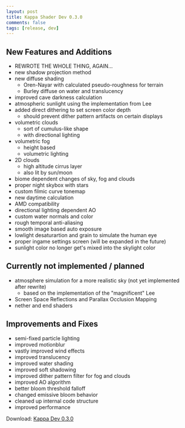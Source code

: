 ```yaml
---
layout: post
title: Kappa Shader Dev 0.3.0
comments: false
tags: [release, dev]
---
```


<h2>New Features and Additions</h2>

* REWROTE THE WHOLE THING, AGAIN...
* new shadow projection method
* new diffuse shading
  * Oren-Nayar with calculated pseudo-roughness for terrain
  * Burley diffuse on water and translucency
* improved cave darkness calculation
* atmospheric sunlight using the implementation from Lee
* added direct dithering to set screen color depth
  * should prevent dither pattern artifacts on certain displays
* volumetric clouds
  * sort of cumulus-like shape
  * with directional lighting
* volumetric fog
  * height based
  * volumetric lighting
* 2D clouds
  * high altitude cirrus layer
  * also lit by sun/moon
* biome dependent changes of sky, fog and clouds
* proper night skybox with stars
* custom filmic curve tonemap
* new daytime calculation
* AMD compatibility
* directional lighting dependent AO
* custom water normals and color
* rough temporal anti-aliasing
* smooth image based auto exposure
* lowlight desaturartion and grain to simulate the human eye
* proper ingame settings screen (will be expanded in the future)
* sunlight color no longer get's mixed into the skylight color

<h2>Currently not implemented / planned</h2>

* atmosphere simulation for a more realistic sky (not yet implemented after rewrite)
  * based on the implementation of the "magnificent" Lee
* Screen Space Reflections and Parallax Occlusion Mapping
* nether and end shaders

<h2>Improvements and Fixes</h2>

* semi-fixed particle lighting
* improved motionblur
* vastly improved wind effects
* improved translucency
* improved water shading
* improved soft shadowing
* improved dither pattern filter for fog and clouds
* improved AO algorithm
* better bloom threshold falloff
* changed emissive bloom behavior
* cleaned up internal code structure
* improved performance


Download: [Kappa Dev 0.3.0](https://github.com/rre36/GLSL-ShaderRepo/releases/download/v0.3/Kappa_dev0.3.zip)